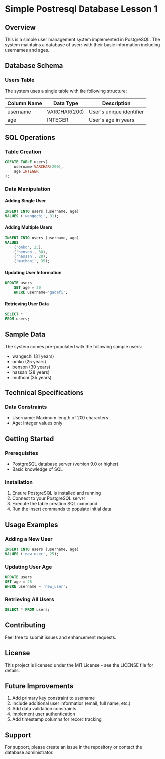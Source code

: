 # Simple Postresql Database Lesson 1

## Overview
This is a simple user management system implemented in PostgreSQL. The system maintains a database of users with their basic information including usernames and ages.

## Database Schema

### Users Table
The system uses a single table with the following structure:

| Column Name | Data Type | Description |
|------------|-----------|-------------|
| username | VARCHAR(200) | User's unique identifier |
| age | INTEGER | User's age in years |

## SQL Operations

### Table Creation
```sql
CREATE TABLE users(
    username VARCHAR(200),
    age INTEGER
);
```

### Data Manipulation

#### Adding Single User
```sql
INSERT INTO users (username, age)
VALUES ('wangechi', 31);
```

#### Adding Multiple Users
```sql
INSERT INTO users (username, age)
VALUES 
    ('omko', 25),
    ('benson', 30),
    ('hassan', 28),
    ('muthoni', 35);
```

#### Updating User Information
```sql
UPDATE users
    SET age = 20
    WHERE username='gadafi';
```

#### Retrieving User Data
```sql
SELECT * 
FROM users;
```

## Sample Data
The system comes pre-populated with the following sample users:
- wangechi (31 years)
- omko (25 years)
- benson (30 years)
- hassan (28 years)
- muthoni (35 years)

## Technical Specifications

### Data Constraints
- Username: Maximum length of 200 characters
- Age: Integer values only

## Getting Started

### Prerequisites
- PostgreSQL database server (version 9.0 or higher)
- Basic knowledge of SQL

### Installation
1. Ensure PostgreSQL is installed and running
2. Connect to your PostgreSQL server
3. Execute the table creation SQL command
4. Run the insert commands to populate initial data

## Usage Examples

### Adding a New User
```sql
INSERT INTO users (username, age)
VALUES ('new_user', 25);
```

### Updating User Age
```sql
UPDATE users
SET age = 26
WHERE username = 'new_user';
```

### Retrieving All Users
```sql
SELECT * FROM users;
```

## Contributing
Feel free to submit issues and enhancement requests.

## License
This project is licensed under the MIT License - see the LICENSE file for details.

## Future Improvements
1. Add primary key constraint to username
2. Include additional user information (email, full name, etc.)
3. Add data validation constraints
4. Implement user authentication
5. Add timestamp columns for record tracking

## Support
For support, please create an issue in the repository or contact the database administrator.